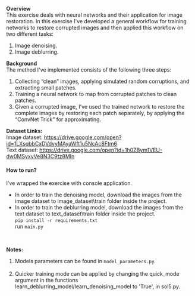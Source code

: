 **Overview**<br>
This exercise deals with neural networks and their application for image restoration. In this exercise 
I've developed a general workflow for training networks to restore corrupted images and then applied this
workflow on two different tasks: <br/>
1. Image denoising.<br/>
2. Image deblurring.<br/>

**Background**<br>
The method I've implemented consists of the following three steps:
1. Collecting “clean” images, applying simulated random corruptions, and extracting small patches.
2. Training a neural network to map from corrupted patches to clean patches.
3. Given a corrupted image, I've used the trained network to restore the complete images by restoring each
patch separately, by applying the “ConvNet Trick” for approximating.

**Dataset Links:**<br>
Image dataset: https://drive.google.com/open?id=1LXsqbbCxDVdvyMAyaWft1u5NcAc8Ftm6 <br/>
Text dataset:  https://drive.google.com/open?id=1h0ZBym1VEU-dw0MSyxyVe8N3C9tz8MIn 

#### How to run?<br/>
I've wrapped the exercise with console application.<br/>
- In order to train the denoising model, download the images from the image dataset to image_dataset\train folder inside the project.<br/>
- In order to train the deblurring model, download the images from the text dataset to text_dataset\train folder inside the project.<br/>
`pip install -r requirements.txt`<br/>
run `main.py`<br/>
<br/>

**Notes:**<br>
1. Models parameters can be found in `model_parameters.py`.<br/> 
2. Quicker training mode can be applied by changing the quick_mode argument in the functions learn_deblurring_model/learn_denoising_model to 'True', in sol5.py.  
